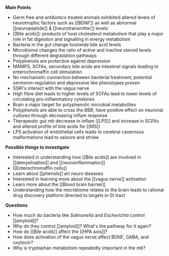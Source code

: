 **Main Points**
- Germ free and antibiotics treated animals exhibited altered levels of neurotrophic factors such as [[BDNF]] as well as abnormal [[neuropeptide]] & [[neurotransmitter]] levels
- [[Bile acids]]: products of host cholesterol metabolism that play a major role in fat digestion and signalling in energy metabolism
- Bacteria in the gut change hostwide bile acid levels
- Microbiome changes the ratio of active and inactive steroid levels through different degradation pathways
- Polyphenols are protective against depression
- MAMPS, SCFAs, secondary bile acids are intestinal signals leading to enterochromaffin cell stimulation
- No mechanistic connection between bacterial treatment, potential serotonin-regulation and depressive like phenotypes proven
- SSRI's interact with the vagus nerve
- High fibre diet leads to higher levels of SCFAs lead to lower levels of circulating pro-inflammatory cytokines
- Brain a major target for polyphenolic microbial metabolites 
- Polyphenols are able to cross the BBB, have positive effect on neuronal cultures through decreasing inflam response
- Therapeutic gut mb decrease in inflam [[LPS]] and increase in SCFAs and altered profile of bile acids for [[MS]]
- LPS activation of endothelial cells leads to cerebral cavernous malformations lead to seizure and stroke

**Possible things to investigate**
- Interested in understanding how [[Bile acids]] are involved in [[demyelination]] and [[neuroinflammation]]
- [[Enterochromaffin cells]]
- Learn about [[phenols]] art neuro diseases
- Interested in learning more about the [[vagus nerve]] activation
- Learn more about the [[Blood brain barrier]]
- Understanding how the microbiome relates to the brain leads to rational drug discovery platform directed to targets in GI tract

**Questions**
- How much do bacteria like *Salmonella* and *Escherichia* control [[amyloid]]?
- Why do they control [[amyloid]]? What's the pathway for it again?
- How do [[Bile acids]] affect the [[HPA axis]]?
- How does activation of the vagus nerve affect BDNF, GABA, and oxytocin?
- Why is tryptophan metabolism repeatedly important in the mb?